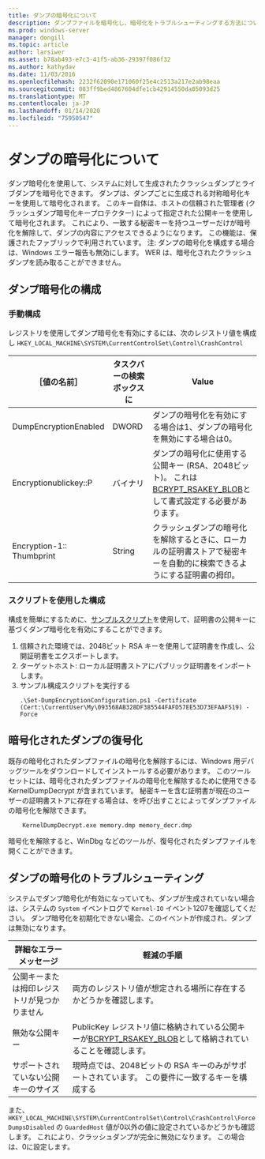 ```yaml
---
title: ダンプの暗号化について
description: ダンプファイルを暗号化し、暗号化をトラブルシューティングする方法について説明します。
ms.prod: windows-server
manager: dongill
ms.topic: article
author: larsiwer
ms.asset: b78ab493-e7c3-41f5-ab36-29397f086f32
ms.author: kathydav
ms.date: 11/03/2016
ms.openlocfilehash: 2232f62090e171060f25e4c2513a217e2ab98eaa
ms.sourcegitcommit: 083ff9bed4867604dfe1cb42914550da05093d25
ms.translationtype: MT
ms.contentlocale: ja-JP
ms.lasthandoff: 01/14/2020
ms.locfileid: "75950547"
---
```

# <a name="about-dump-encryption"></a>ダンプの暗号化について
ダンプ暗号化を使用して、システムに対して生成されたクラッシュダンプとライブダンプを暗号化できます。 ダンプは、ダンプごとに生成される対称暗号化キーを使用して暗号化されます。 このキー自体は、ホストの信頼された管理者 (クラッシュダンプ暗号化キープロテクター) によって指定された公開キーを使用して暗号化されます。 これにより、一致する秘密キーを持つユーザーだけが暗号化を解除して、ダンプの内容にアクセスできるようになります。 この機能は、保護されたファブリックで利用されています。
注: ダンプの暗号化を構成する場合は、Windows エラー報告も無効にします。 WER は、暗号化されたクラッシュダンプを読み取ることができません。

## <a name="configuring-dump-encryption"></a>ダンプ暗号化の構成
### <a name="manual-configuration"></a>手動構成
レジストリを使用してダンプ暗号化を有効にするには、次のレジストリ値を構成し `HKEY_LOCAL_MACHINE\SYSTEM\CurrentControlSet\Control\CrashControl`

| ［値の名前］ | タスクバーの検索ボックスに | Value |
| ---------- | ---- | ----- |
| DumpEncryptionEnabled | DWORD | ダンプの暗号化を有効にする場合は1、ダンプの暗号化を無効にする場合は0。 |
| Encryptionublickey::P | バイナリ | ダンプの暗号化に使用する公開キー (RSA、2048ビット)。 これは[BCRYPT_RSAKEY_BLOB](https://msdn.microsoft.com/library/windows/desktop/aa375531(v=vs.85).aspx)として書式設定する必要があります。 |
| Encryption-1:: Thumbprint | String | クラッシュダンプの暗号化を解除するときに、ローカルの証明書ストアで秘密キーを自動的に検索できるようにする証明書の拇印。 |


### <a name="configuration-using-script"></a>スクリプトを使用した構成
構成を簡単にするために、[サンプルスクリプト](https://github.com/Microsoft/Virtualization-Documentation/tree/live/hyperv-tools/DumpEncryption)を使用して、証明書の公開キーに基づくダンプ暗号化を有効にすることができます。

1. 信頼された環境では、2048ビット RSA キーを使用して証明書を作成し、公開証明書をエクスポートします。
2. ターゲットホスト: ローカル証明書ストアにパブリック証明書をインポートします。
3. サンプル構成スクリプトを実行する 
    ```
    .\Set-DumpEncryptionConfiguration.ps1 -Certificate (Cert:\CurrentUser\My\093568AB328DF385544FAFD57EE53D73EFAAF519) -Force
    ```

## <a name="decrypting-encrypted-dumps"></a>暗号化されたダンプの復号化
既存の暗号化されたダンプファイルの暗号化を解除するには、Windows 用デバッグツールをダウンロードしてインストールする必要があります。 このツールセットには、暗号化されたダンプファイルの暗号化を解除するために使用できる KernelDumpDecrypt が含まれています。
秘密キーを含む証明書が現在のユーザーの証明書ストアに存在する場合は、を呼び出すことによってダンプファイルの暗号化を解除できます。

```
    KernelDumpDecrypt.exe memory.dmp memory_decr.dmp
```
暗号化を解除すると、WinDbg などのツールが、復号化されたダンプファイルを開くことができます。

## <a name="troubleshooting-dump-encryption"></a>ダンプの暗号化のトラブルシューティング
システムでダンプ暗号化が有効になっていても、ダンプが生成されていない場合は、システムの `System` イベントログで `Kernel-IO` イベント1207を確認してください。 ダンプ暗号化を初期化できない場合、このイベントが作成され、ダンプは無効になります。

| 詳細なエラー メッセージ | 軽減の手順 |
| ---------------------- | ----------------- |
| 公開キーまたは拇印レジストリが見つかりません | 両方のレジストリ値が想定される場所に存在するかどうかを確認します。 |
| 無効な公開キー | PublicKey レジストリ値に格納されている公開キーが[BCRYPT_RSAKEY_BLOB](https://msdn.microsoft.com/library/windows/desktop/aa375531(v=vs.85).aspx)として格納されていることを確認します。 |
| サポートされていない公開キーのサイズ | 現時点では、2048ビットの RSA キーのみがサポートされています。 この要件に一致するキーを構成する |

また、`HKEY_LOCAL_MACHINE\SYSTEM\CurrentControlSet\Control\CrashControl\ForceDumpsDisabled` の `GuardedHost` 値が0以外の値に設定されているかどうかも確認します。 これにより、クラッシュダンプが完全に無効になります。 この場合は、0に設定します。

